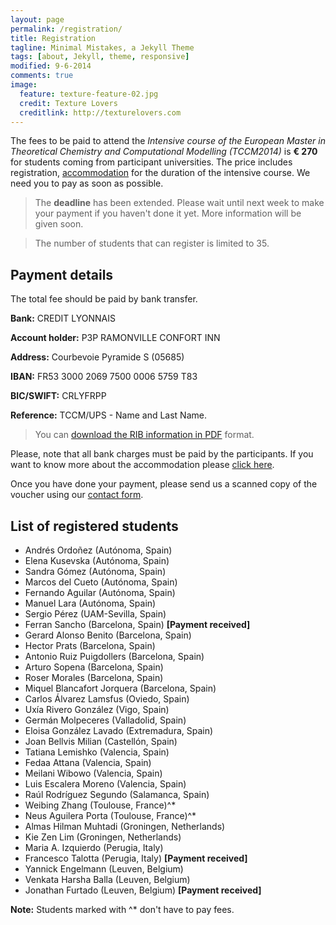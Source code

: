 ```yaml
---
layout: page
permalink: /registration/
title: Registration
tagline: Minimal Mistakes, a Jekyll Theme
tags: [about, Jekyll, theme, responsive]
modified: 9-6-2014
comments: true
image:
  feature: texture-feature-02.jpg
  credit: Texture Lovers
  creditlink: http://texturelovers.com
---
```

The fees to be paid to attend the *Intensive course of the European Master in
Theoretical Chemistry and Computational Modelling (TCCM2014)* is **€ 270** for
students coming from participant universities. The price includes registration,
[accommodation](../accommodation) for the duration of the intensive course.  We
need you to pay as soon as possible.

>The **deadline** has been extended. Please wait until next week to make your
payment if you haven't done it yet. More information will be given soon.

> The number of students that can register is limited to 35.

## Payment details

The total fee should be paid by bank transfer.

**Bank:** CREDIT LYONNAIS

**Account holder:** P3P RAMONVILLE CONFORT INN

**Address:** Courbevoie Pyramide S (05685)

**IBAN:** FR53 3000 2069 7500 0006 5759 T83

**BIC/SWIFT:** CRLYFRPP

**Reference:**  TCCM/UPS - Name and Last Name.

> You can [download the RIB information in PDF](../files/RIB.pdf)
format.

Please, note that all bank charges must be paid by the participants. If you
want to know more about the accommodation please [click here](../accommodation).

Once you have done your payment, please send us a scanned copy of the voucher
using our [contact form](../contact).

## List of registered students

*  Andrés  Ordoñez                                            (Autónoma, Spain)
*  Elena   Kusevska                                           (Autónoma, Spain)
*  Sandra  Gómez                                              (Autónoma, Spain)
*  Marcos  del Cueto                                         (Autónoma, Spain)
*  Fernando        Aguilar                                   (Autónoma, Spain)
*  Manuel Lara                                               (Autónoma, Spain)
*  Sergio  Pérez                                             (UAM-Sevilla, Spain)
*  Ferran  Sancho                                            (Barcelona, Spain)  **[Payment received]**
*  Gerard Alonso   Benito                                    (Barcelona, Spain)
*  Hector  Prats                                             (Barcelona, Spain)
*  Antonio Ruiz Puigdollers                                  (Barcelona, Spain)
*  Arturo  Sopena                                            (Barcelona, Spain)
*  Roser   Morales                                           (Barcelona, Spain)
*  Miquel  Blancafort Jorquera                               (Barcelona, Spain)
*  Carlos  Álvarez Lamsfus                                   (Oviedo, Spain)
*  Uxía    Rivero González                                   (Vigo, Spain)
*  Germán  Molpeceres                                        (Valladolid, Spain)
*  Eloisa  González Lavado                                   (Extremadura, Spain)
*  Joan    Bellvis Milian                                    (Castellón, Spain)
*  Tatiana         Lemishko                                  (Valencia, Spain)
*  Fedaa   Attana                                            (Valencia, Spain)
*  Meilani         Wibowo                                    (Valencia, Spain)
*  Luis    Escalera Moreno                                   (Valencia, Spain)
*  Raúl    Rodríguez Segundo                                 (Salamanca, Spain)
*  Weibing Zhang                                             (Toulouse, France)^*
*  Neus    Aguilera Porta                                    (Toulouse, France)^*
*  Almas Hilman    Muhtadi                              (Groningen, Netherlands)
*  Kie Zen Lim                                          (Groningen, Netherlands)
*  Maria A.        Izquierdo                             (Perugia, Italy)
* Francesco Talotta                                     (Perugia, Italy) **[Payment received]**
*  Yannick Engelmann                                    (Leuven, Belgium)
*  Venkata Harsha  Balla                                (Leuven, Belgium)
*  Jonathan        Furtado                              (Leuven, Belgium) **[Payment received]**

**Note:** Students marked with ^* don't have to pay fees.
